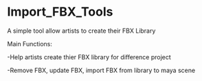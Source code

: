# Import_FBX_Tools
<p>A simple tool allow artists to create their FBX Library</p>
<p>Main Functions: </p>
<p>-Help artists create thier FBX library for difference project </p>
<p>-Remove FBX, update FBX, import FBX from library to maya scene </p>